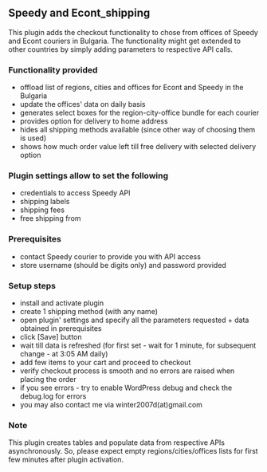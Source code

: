 ## Speedy and Econt_shipping
This plugin adds the checkout functionality to chose from offices of Speedy and Econt couriers in Bulgaria.
The functionality might get extended to other countries by simply adding parameters to respective API calls.

### Functionality provided
 - offload list of regions, cities and offices for Econt and Speedy in the Bulgaria
 - update the offices' data on daily basis
 - generates select boxes for the region-city-office bundle for each courier
 - provides option for delivery to home address
 - hides all shipping methods available (since other way of choosing them is used)
 - shows how much order value left till free delivery with selected delivery option
 
### Plugin settings allow to set the following
 - credentials to access Speedy API
 - shipping labels
 - shipping fees
 - free shipping from <sum>
 
### Prerequisites
 - contact Speedy courier to provide you with API access
 - store username (should be digits only) and password provided

### Setup steps
 - install and activate plugin
 - create 1 shipping method (with any name)
 - open plugin' settings and specify all the parameters requested + data obtained in prerequisites
 - click [Save] button
 - wait till data is refreshed (for first set - wait for 1 minute, for subsequent change - at 3:05 AM daily)
 - add few items to your cart and proceed to checkout
 - verify checkout process is smooth and no errors are raised when placing the order
 - if you see errors - try to enable WordPress debug and check the debug.log for errors
 - you may also contact me via winter2007d(at)gmail.com

### Note
This plugin creates tables and populate data from respective APIs asynchronously.
So, please expect empty regions/cities/offices lists for first few minutes after plugin activation.